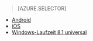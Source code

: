 > [AZURE.SELECTOR]
- [Android](../articles/notification-hubs/notification-hubs-aspnet-backend-gcm-android-push-to-user-google-notification.md)
- [iOS](../articles/notification-hubs/notification-hubs-aspnet-backend-ios-apple-apns-notification.md)
- [Windows-Laufzeit 8.1 universal](../articles/notification-hubs/notification-hubs-aspnet-backend-windows-dotnet-wns-notification.md)

